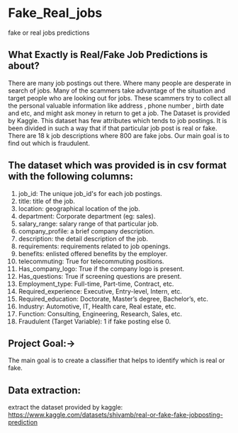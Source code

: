 # Fake_Real_jobs
fake or real jobs predictions

## What Exactly is Real/Fake Job Predictions is about?
   There are many job postings out there. Where many people are desperate in search of jobs. Many of the scammers take advantage of the situation and target people who are looking out for jobs. These scammers try to collect all the personal valuable information like address , phone number , birth date and etc, and might ask money in return to get a job. 
   The Dataset is provided by Kaggle. This dataset has few attributes which tends to job postings. It is been divided in such a way that if that particular job post is real or fake. There are 18 k job descriptions where 800 are fake jobs. Our main goal is to find out which is fraudulent.

## The dataset which was provided is in csv format with the following columns:
1. job_id: The unique job_id's for each job postings.
2. title: title of the job.
3. location: geographical location of the job.
4. department: Corporate department (eg: sales).
5. salary_range: salary range of that particular job.
6. company_profile: a brief company description.
7. description: the detail description of the job.
8. requirements: requirements related to job openings.
9. benefits: enlisted offered benefits by the employer.
10. telecommuting: True for telecommuting positions.
11. Has_company_logo: True if the company logo is present.
12. Has_questions: True if screening questions are present.
13. Employment_type: Full-time, Part-time, Contract, etc.
14. Required_experience: Executive, Entry-level, Intern, etc.
15. Required_education: Doctorate, Master’s degree, Bachelor’s, etc.
16. Industry: Automotive, IT, Health care, Real estate, etc.
17. Function: Consulting, Engineering, Research, Sales, etc.
18. Fraudulent (Target Variable): 1 if fake posting else 0.

## Project Goal:->
The main goal is to create a classifier that helps to identify which is real or fake.

## Data extraction:
extract the dataset provided by kaggle: https://www.kaggle.com/datasets/shivamb/real-or-fake-fake-jobposting-prediction




